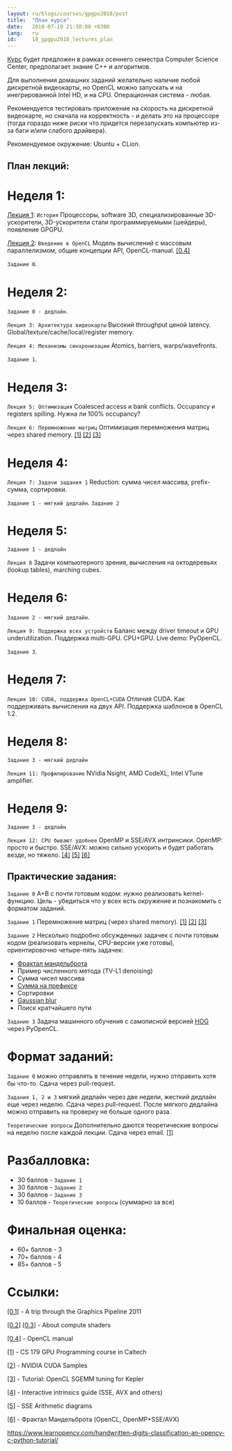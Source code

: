 ```yaml
---
layout: ru/blogs/courses/gpgpu2018/post
title:  "План курса"
date:   2018-07-19 21:30:00 +0300
lang:   ru
id:     18_gpgpu2018_lectures_plan
---
```


[Курс](https://compscicenter.ru/courses/video_cards_computation/2018-autumn/) будет предложен в рамках осеннего семестра Computer Science Center, предполагает знание C++ и алгоритмов.

Для выполнения домашних заданий желательно наличие любой дискретной видеокарты, но OpenCL можно запускать и на инегрированной Intel HD, и на CPU. Операционная система - любая.

Рекомендуется тестировать приложение на скорость на дискретной видеокарте, но сначала на корректность - и делать это на процессоре (тогда гораздо ниже риски что придется перезапускать компьютер из-за баги и/или слабого драйвера).

Рекомендуемое окружение: Ubuntu + CLion.

## План лекций:

# Неделя 1:

[Лекция 1](/blogs/courses/gpgpu2018/2018/07/20/lecture1-history-ru.html):
``История`` Процессоры, software 3D, специализированные 3D-ускорители, 3D-ускорители стали программируемыми (шейдеры), появление GPGPU.

[Лекция 2](/blogs/courses/gpgpu2018/2018/07/21/lecture2-opencl-introduction-ru.html):
``Введение в OpenCL`` Модель вычислений с массовым параллелизмом, общие концепции API, OpenCL-manual. [[0.4]](https://www.khronos.org/registry/OpenCL/sdk/1.2/docs/man/xhtml/)

``Задание 0``.

# Неделя 2:

``Задание 0 - дедлайн``.

``Лекция 3: Архитектура видеокарты`` Высокий throughput ценой latency. Global/texture/cache/local/register memory.

``Лекция 4: Механизмы синхронизации`` Atomics, barriers, warps/wavefronts.

``Задание 1``.

# Неделя 3:
   
``Лекция 5: Оптимизация`` Coalesced access и bank conflicts. Occupancy и registers spilling. Нужна ли 100% occupancy?

``Лекция 6: Перемножение матриц`` Оптимизация перемножения матриц через shared memory. [[1]](http://courses.cms.caltech.edu/cs179/) [[2]](https://github.com/NVIDIA/cuda-samples/blob/master/Samples/matrixMul/matrixMul.cu) [[3]](https://cnugteren.github.io/tutorial/pages/page1.html)

# Неделя 4:


``Лекция 7: Задачи задания 1`` Reduction: сумма чисел массива, prefix-сумма, сортировки.

``Задание 1 - мягкий дедлайн``. ``Задание 2``

# Неделя 5:

``Задание 1 - дедлайн``

``Лекция 8`` Задачи компьютерного зрения, вычисления на октодеревьях (lookup tables), marching cubes.

# Неделя 6:

``Задание 2 - мягкий дедлайн``.

``Лекция 9: Поддержка всех устройств`` Баланс между driver timeout и GPU underutilization. Поддержка multi-GPU. CPU+GPU. Live demo: PyOpenCL.

``Задание 3``.

# Неделя 7:

``Лекция 10: CUDA, поддержка OpenCL+CUDA`` Отличия CUDA. Как поддерживать вычисления на двух API. Поддержка шаблонов в OpenCL 1.2.

# Неделя 8:

``Задание 3 - мягкий дедлайн``

``Лекция 11: Профилирование`` NVidia Nsight, AMD CodeXL, Intel VTune amplifier.

# Неделя 9:

``Задание 3 - дедлайн``

``Лекция 12: CPU бывают удобнее`` OpenMP и SSE/AVX интринсики. OpenMP: просто и быстро. SSE/AVX: можно сильно ускорить и будет работать везде, но тяжело. [[4]](https://software.intel.com/sites/landingpage/IntrinsicsGuide/) [[5]](http://www.tommesani.com/index.php/simd/46-sse-arithmetic.html) [[6]](http://polarnick.com/blogs/other/cpu/gpu/sse/opencl/openmp/2016/10/01/mandelbrot-set-sse-opencl-ru.html)

## Практические задания:

``Задание 0`` A+B c почти готовым кодом: нужно реализовать kernel-функцию. Цель - убедиться что у всех есть окружение и познакомить с форматом заданий.

``Задание 1`` Перемножение матриц (через shared memory). [[1]](http://courses.cms.caltech.edu/cs179/) [[2]](https://github.com/NVIDIA/cuda-samples/blob/master/Samples/matrixMul/matrixMul.cu) [[3]](https://cnugteren.github.io/tutorial/pages/page1.html)

``Задание 2`` Несколько подробно обсужденных задачек с почти готовым кодом (реализовать кернелы, CPU-версии уже готовы), ориентировочно четыре-пять задачек:
 
 - [Фрактал мандельброта](https://en.wikipedia.org/wiki/Mandelbrot_set)
 - Пример численного метода (TV-L1 denoising)
 - Сумма чисел массива
 - [Сумма на префиксе](https://en.wikipedia.org/wiki/Prefix_sum)
 - Сортировки
 - [Gaussian blur](https://en.wikipedia.org/wiki/Gaussian_blur)
 - Поиск кратчайшего пути

``Задание 3`` Задача машинного обучения с самописной версией [HOG](https://en.wikipedia.org/wiki/Histogram_of_oriented_gradients) через PyOpenCL.

# Формат заданий:

``Задание 0`` можно отправлять в течение недели, нужно отправить хотя бы что-то. Сдача через pull-request.

``Задания 1, 2 и 3`` мягкий дедлайн через две недели, жесткий дедлайн еще через неделю. Сдача через pull-request. После мягкого дедлайна можно отправить на проверку не больше одного раза.

``Теоретические вопросы`` Дополнительно даются теоретические вопросы на неделю после каждой лекции. Сдача через email. [[1]](http://courses.cms.caltech.edu/cs179/)

# Разбалловка:

- 30 баллов - ``Задание 1``
- 30 баллов - ``Задание 2``
- 30 баллов - ``Задание 3``
- 10 баллов - ``Теоретические вопросы`` (суммарно за все)

# Финальная оценка:

- 60+ баллов - 3
- 70+ баллов - 4
- 85+ баллов - 5

# Ссылки:

[[0.1]](https://fgiesen.wordpress.com/2011/07/09/a-trip-through-the-graphics-pipeline-2011-index/) - A trip through the Graphics Pipeline 2011

[[0.2]](https://anteru.net/blog/2018/intro-to-compute-shaders/) [[0.3]](https://anteru.net/blog/2018/more-compute-shaders/index.html) - About compute shaders

[[0.4]](https://www.khronos.org/registry/OpenCL/sdk/1.2/docs/man/xhtml/) - OpenCL manual

[[1]](http://courses.cms.caltech.edu/cs179/) - CS 179 GPU Programming course in Caltech

[[2]](https://github.com/NVIDIA/cuda-samples/blob/master/Samples/matrixMul/matrixMul.cu) - NVIDIA CUDA Samples

[[3]](https://cnugteren.github.io/tutorial/pages/page1.html) - Tutorial: OpenCL SGEMM tuning for Kepler

[[4]](https://software.intel.com/sites/landingpage/IntrinsicsGuide/) - Interactive intrinsics guide (SSE, AVX and others)

[[5]](http://www.tommesani.com/index.php/simd/46-sse-arithmetic.html) - SSE Arithmetic diagrams

[[6]](http://polarnick.com/blogs/other/cpu/gpu/sse/opencl/openmp/2016/10/01/mandelbrot-set-sse-opencl-ru.html) - Фрактал Мандельброта (OpenCL, OpenMP+SSE/AVX)

https://www.learnopencv.com/handwritten-digits-classification-an-opencv-c-python-tutorial/
